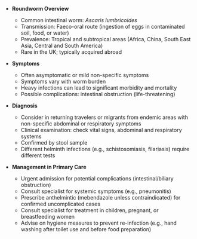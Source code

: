 - **Roundworm Overview**  
  - Common intestinal worm: *Ascaris lumbricoides*  
  - Transmission: Faeco-oral route (ingestion of eggs in contaminated soil, food, or water)  
  - Prevalence: Tropical and subtropical areas (Africa, China, South East Asia, Central and South America)  
  - Rare in the UK; typically acquired abroad  

- **Symptoms**  
  - Often asymptomatic or mild non-specific symptoms  
  - Symptoms vary with worm burden  
  - Heavy infections can lead to significant morbidity and mortality  
  - Possible complications: intestinal obstruction (life-threatening)  

- **Diagnosis**  
  - Consider in returning travelers or migrants from endemic areas with non-specific abdominal or respiratory symptoms  
  - Clinical examination: check vital signs, abdominal and respiratory systems  
  - Confirmed by stool sample  
  - Different helminth infections (e.g., schistosomiasis, filariasis) require different tests  

- **Management in Primary Care**  
  - Urgent admission for potential complications (intestinal/biliary obstruction)  
  - Consult specialist for systemic symptoms (e.g., pneumonitis)  
  - Prescribe anthelmintic (mebendazole unless contraindicated) for confirmed uncomplicated cases  
  - Consult specialist for treatment in children, pregnant, or breastfeeding women  
  - Advise on hygiene measures to prevent re-infection (e.g., hand washing after toilet use and before food preparation)  
